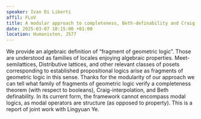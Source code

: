 ```yaml
---
speaker: Ivan Di Liberti
affil: FLoV
title: A modular approach to completeness, Beth-definability and Craig interpolation
date: 2025-03-07 10:15:00 +01:00
location: Humanisten, J577
---
```

We provide an algebraic definition of “fragment of geometric logic”.
Those are understood as families of locales enjoying algebraic properties.
Meet-semilattices, Distributive lattices, and other relevant classes of posets corresponding to established propositional logics arise as fragments of geometric logic in this sense.
 Thanks for the modularity of our approach we can tell what family of fragments of geometric logic verify a completeness theorem (with respect to booleans), Craig-interpolation, and Beth definability.
In its current form, the framework cannot encompass modal logics, as modal operators are structure (as opposed to property).
This is a report of joint work with Lingyuan Ye.